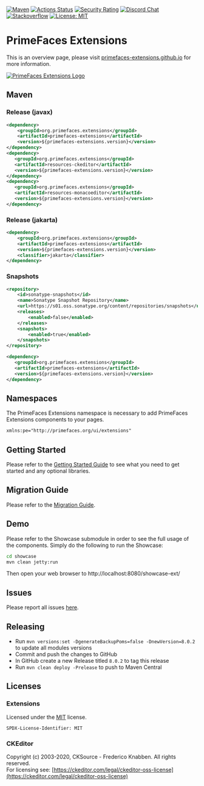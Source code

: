 [![Maven](https://img.shields.io/maven-central/v/org.primefaces.extensions/primefaces-extensions.svg)](https://repo1.maven.org/maven2/org/primefaces/extensions/primefaces-extensions/)
[![Actions Status](https://github.com/primefaces-extensions/primefaces-extensions/workflows/Java%20CI/badge.svg)](https://github.com/primefaces-extensions/primefaces-extensions/actions)
[![Security Rating](https://sonarcloud.io/api/project_badges/measure?project=org.primefaces.extensions%3Aprimefaces-extensions-parent&metric=security_rating)](https://sonarcloud.io/dashboard?id=org.primefaces.extensions%3Aprimefaces-extensions-parent)
[![Discord Chat](https://img.shields.io/badge/chat-discord-7289da)](https://discord.gg/gzKFYnpmCY)
[![Stackoverflow](https://img.shields.io/badge/StackOverflow-primefaces-chocolate.svg)](https://stackoverflow.com/questions/tagged/primefaces-extensions)
[![License: MIT](https://img.shields.io/badge/License-MIT-yellow.svg)](https://opensource.org/licenses/MIT)


# PrimeFaces Extensions

This is an overview page, please visit [primefaces-extensions.github.io](http://primefaces-extensions.github.io/) for more information.

[![PrimeFaces Extensions Logo](http://primefaces-extensions.github.io/reports/images/title.png)](https://www.primefaces.org/showcase-ext/)

## Maven

### Release (javax)

```xml
<dependency>
    <groupId>org.primefaces.extensions</groupId>
    <artifactId>primefaces-extensions</artifactId>
    <version>${primefaces-extensions.version}</version>
</dependency>
<dependency>
   <groupId>org.primefaces.extensions</groupId>
   <artifactId>resources-ckeditor</artifactId>
   <version>${primefaces-extensions.version}</version>
</dependency>
<dependency>
   <groupId>org.primefaces.extensions</groupId>
   <artifactId>resources-monacoeditor</artifactId>
   <version>${primefaces-extensions.version}</version>
</dependency>
```

### Release (jakarta)

```xml
<dependency>
    <groupId>org.primefaces.extensions</groupId>
    <artifactId>primefaces-extensions</artifactId>
    <version>${primefaces-extensions.version}</version>
    <classifier>jakarta</classifier>
</dependency>
```

### Snapshots

```xml
<repository>
    <id>sonatype-snapshots</id>
    <name>Sonatype Snapshot Repository</name>
    <url>https://s01.oss.sonatype.org/content/repositories/snapshots</url>
    <releases>
        <enabled>false</enabled>
    </releases>
    <snapshots>
        <enabled>true</enabled>
    </snapshots>
</repository>

<dependency>
   <groupId>org.primefaces.extensions</groupId>
   <artifactId>primefaces-extensions</artifactId>
   <version>${primefaces-extensions.version}</version>
</dependency>
```

## Namespaces

The PrimeFaces Extensions namespace is necessary to add PrimeFaces Extensions components to your pages.

```xml
xmlns:pe="http://primefaces.org/ui/extensions"
```

## Getting Started

Please refer to the [Getting Started Guide](https://github.com/primefaces-extensions/primefaces-extensions.github.com/wiki/Getting-Started) to see what you need
to get started and any optional libraries.

## Migration Guide

Please refer to the [Migration Guide](https://github.com/primefaces-extensions/primefaces-extensions.github.com/wiki/Migration-Guide).

## Demo

Please refer to the Showcase submodule in order to see the full usage of the components. Simply do the following to run the Showcase:

```sh
cd showcase
mvn clean jetty:run
```

Then open your web browser to http://localhost:8080/showcase-ext/

## Issues

Please report all issues [here](https://github.com/primefaces-extensions/primefaces-extensions/issues).

## Releasing

- Run `mvn versions:set -DgenerateBackupPoms=false -DnewVersion=8.0.2` to update all modules versions
- Commit and push the changes to GitHub
- In GitHub create a new Release titled `8.0.2` to tag this release
- Run `mvn clean deploy -Prelease` to push to Maven Central

## Licenses

### Extensions

Licensed under the [MIT](https://en.wikipedia.org/wiki/MIT_License) license.

`SPDX-License-Identifier: MIT`

### CKEditor

Copyright (c) 2003-2020, CKSource - Frederico Knabben. All rights reserved.<br>
For licensing see: [https://ckeditor.com/legal/ckeditor-oss-license](https://ckeditor.com/legal/ckeditor-oss-license)

